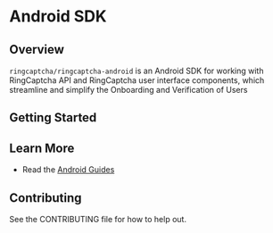 # Android SDK

## Overview

`ringcaptcha/ringcaptcha-android` is an Android SDK for working with RingCaptcha API and RingCaptcha user interface components, which streamline and simplify the Onboarding and Verification of Users

## Getting Started

## Learn More
- Read the [Android Guides](https://my.ringcaptcha.com/docs/android)

## Contributing
See the CONTRIBUTING file for how to help out.